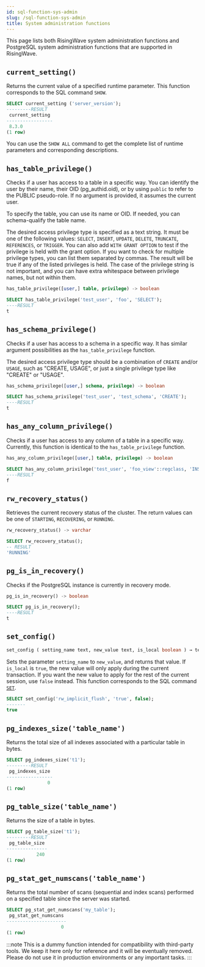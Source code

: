 ```yaml
---
id: sql-function-sys-admin
slug: /sql-function-sys-admin
title: System administration functions
---
```

<head>
  <link rel="canonical" href="https://docs.risingwave.com/docs/current/sql-function-sys-admin/" />
</head>

This page lists both RisingWave system administration functions and PostgreSQL system administration functions that are supported in RisingWave.

## `current_setting()`

Returns the current value of a specified runtime parameter. This function corresponds to the SQL command `SHOW`.

```sql title=Example
SELECT current_setting ('server_version');
---------RESULT
 current_setting 
-----------------
 8.3.0
(1 row)
```

You can use the `SHOW ALL` command to get the complete list of runtime parameters and corresponding descriptions.

## `has_table_privilege()`

Checks if a user has access to a table in a specific way. You can identify the user by their name, their OID (pg_authid.oid), or by using `public` to refer to the PUBLIC pseudo-role. If no argument is provided, it assumes the current user.

To specify the table, you can use its name or OID. If needed, you can schema-qualify the table name.

The desired access privilege type is specified as a text string. It must be one of the following values: `SELECT`, `INSERT`, `UPDATE`, `DELETE`, `TRUNCATE`, `REFERENCES`, or `TRIGGER`. You can also add `WITH GRANT OPTION` to test if the privilege is held with the grant option. If you want to check for multiple privilege types, you can list them separated by commas. The result will be true if any of the listed privileges is held. The case of the privilege string is not important, and you can have extra whitespace between privilege names, but not within them.

```sql title="Syntax"
has_table_privilege([user,] table, privilege) -> boolean
```

```sql title="Example"
SELECT has_table_privilege('test_user', 'foo', 'SELECT');
----RESULT
t
```

## `has_schema_privilege()`

Checks if a user has access to a schema in a specific way. It has similar argument possibilities as the `has_table_privilege` function.

The desired access privilege type should be a combination of `CREATE` and/or `USAGE`, such as "CREATE, USAGE", or just a single privilege type like "CREATE" or "USAGE".

```sql title="Syntax"
has_schema_privilege([user,] schema, privilege) -> boolean
```

```sql title="Example"
SELECT has_schema_privilege('test_user', 'test_schema', 'CREATE');
----RESULT
t
```

## `has_any_column_privilege()`

Checks if a user has access to any column of a table in a specific way. Currently, this function is identical to the `has_table_privilege` function.

```sql title="Syntax"
has_any_column_privilege([user,] table, privilege) -> boolean
```

```sql title="Example"
SELECT has_any_column_privilege('test_user', 'foo_view'::regclass, 'INSERT');
----RESULT
f
```

## `rw_recovery_status()`

Retrieves the current recovery status of the cluster. The return values can be one of `STARTING`, `RECOVERING`, or `RUNNING`.

```sql title="Syntax"
rw_recovery_status() -> varchar
```

```sql title="Example"
SELECT rw_recovery_status();
-- RESULT
'RUNNING'
```

## `pg_is_in_recovery()`

Checks if the PostgreSQL instance is currently in recovery mode.

```sql title="Syntax"
pg_is_in_recovery() -> boolean
```

```sql title="Example"
SELECT pg_is_in_recovery();
----RESULT
t
```

## `set_config()`

```sql title="Syntax"
set_config ( setting_name text, new_value text, is_local boolean ) → text
```

Sets the parameter `setting_name` to `new_value`, and returns that value. If `is_local` is `true`, the new value will only apply during the current transaction. If you want the new value to apply for the rest of the current session, use `false` instead. This function corresponds to the SQL command [`SET`](/sql/commands/sql-set.md).

```sql title="Example"
SELECT set_config('rw_implicit_flush', 'true', false);
-------
true
```

<!--
## `pg_terminate_backend()`

Terminates a backend. You can execute this against another backend that has exactly the same role as the user calling the function. In all other cases, you must be a superuser. For more details, see [System Administration Functions](https://www.postgresql.org/docs/current/functions-admin.html).

## `pg_backend_pid()`

Returns the ID of the server process attached to the current session. For more details, see [System Information Functions and Operators](https://www.postgresql.org/docs/current/functions-info.html).

## `pg_cancel_backend()`

Cancels a backend's current query. You can execute this against another backend that has exactly the same role as the user calling the function. In all other cases, you must be a superuser. For more details, see [System Administration Functions](https://www.postgresql.org/docs/current/functions-admin.html). -->

## `pg_indexes_size('table_name')`

Returns the total size of all indexes associated with a particular table in bytes.

```sql title=Example
SELECT pg_indexes_size('t1');
---------RESULT
 pg_indexes_size 
-----------------
               0
(1 row)
```

## `pg_table_size('table_name')`

Returns the size of a table in bytes.

```sql title=Example
SELECT pg_table_size('t1');
---------RESULT
 pg_table_size 
---------------
           240
(1 row)
```

## `pg_stat_get_numscans('table_name')`

Returns the total number of scans (sequential and index scans) performed on a specified table since the server was started.

```sql title=Example
SELECT pg_stat_get_numscans('my_table');
 pg_stat_get_numscans 
----------------------
                    0
(1 row)
```

:::note
This is a dummy function intended for compatibility with third-party tools. We keep it here only for reference and it will be eventually removed. Please do not use it in production environments or any important tasks.
:::
